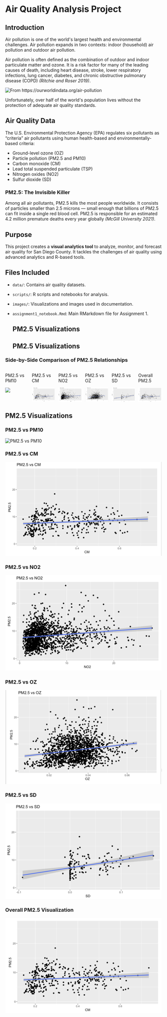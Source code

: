 # Air Quality Analysis Project  

## Introduction  
Air pollution is one of the world's largest health and environmental challenges. Air pollution expands in two contexts: indoor (household) air pollution and outdoor air pollution.  

Air pollution is often defined as the combination of outdoor and indoor particulate matter and ozone. It is a risk factor for many of the leading causes of death, including heart disease, stroke, lower respiratory infections, lung cancer, diabetes, and chronic obstructive pulmonary disease (COPD) *(Ritchie and Roser 2019)*.  

![From <https://ourworldindata.org/air-pollution>](images/ourworldindata_air_pollution_overview.png)  

Unfortunately, over half of the world's population lives without the protection of adequate air quality standards.  

## Air Quality Data  
The U.S. Environmental Protection Agency (EPA) regulates six pollutants as “criteria” air pollutants using human health-based and environmentally-based criteria:  
- Ground-level ozone (OZ)  
- Particle pollution (PM2.5 and PM10)  
- Carbon monoxide (CM)  
- Lead total suspended particulate (TSP)  
- Nitrogen oxides (NO2)  
- Sulfur dioxide (SD)  

### PM2.5: The Invisible Killer  
Among all air pollutants, PM2.5 kills the most people worldwide. It consists of particles smaller than 2.5 microns — small enough that billions of PM2.5 can fit inside a single red blood cell. PM2.5 is responsible for an estimated 4.2 million premature deaths every year globally *(McGill University 2021)*.  

## Purpose  
This project creates a **visual analytics tool** to analyze, monitor, and forecast air quality for San Diego County. It tackles the challenges of air quality using advanced analytics and R-based tools.  

## Files Included  
- `data/`: Contains air quality datasets.  
- `scripts/`: R scripts and notebooks for analysis.  
- `images/`: Visualizations and images used in documentation.  
- `assignment1_notebook.Rmd`: Main RMarkdown file for Assignment 1.

  ## PM2.5 Visualizations

  ## PM2.5 Visualizations

### Side-by-Side Comparison of PM2.5 Relationships

<div style="display: flex; flex-wrap: wrap; gap: 10px;">

<div style="flex: 1;">
    <p>PM2.5 vs PM10</p>
    <img src="visualization/pm%202.5%20vs%20pm%2010.png" width="300">
</div>

<div style="flex: 1;">
    <p>PM2.5 vs CM</p>
    <img src="visualization/om%202.5%20vs%20cm.png" width="300">
</div>

<div style="flex: 1;">
    <p>PM2.5 vs NO2</p>
    <img src="visualization/pm%202.5%20vs%20NO2.png" width="300">
</div>

<div style="flex: 1;">
    <p>PM2.5 vs OZ</p>
    <img src="visualization/pm%202.5%20vs%20OZ.png" width="300">
</div>

<div style="flex: 1;">
    <p>PM2.5 vs SD</p>
    <img src="visualization/pm%202.5%20vs%20SD.png" width="300">
</div>

<div style="flex: 1;">
    <p>Overall PM2.5</p>
    <img src="visualization/pm%202.5.png" width="300">
</div>

</div>


## PM2.5 Visualizations

### PM2.5 vs PM10
![PM2.5 vs PM10](visualization/pm%202.5%20vs%20pm%2010.png)

### PM2.5 vs CM
![PM2.5 vs CM](visualization/om%202.5%20vs%20cm.png)

### PM2.5 vs NO2
![PM2.5 vs NO2](visualization/pm%202.5%20vs%20NO2.png)

### PM2.5 vs OZ
![PM2.5 vs OZ](visualization/pm%202.5%20vs%20OZ.png)

### PM2.5 vs SD
![PM2.5 vs SD](visualization/pm%202.5%20vs%20SD.png)

### Overall PM2.5 Visualization
![PM2.5 Overview](visualization/pm%202.5.png)


